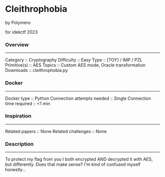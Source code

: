 # Cleithrophobia

by Polymero

for idekctf 2023


### Overview
---
Category		:: Cryptography
Difficulty		:: Easy
Type			:: [TOY] / IMP / PZL
Primitive(s)	:: AES
Topics			:: Custom AES mode, Oracle transformation
Downloads		:: cleithrophobia.py


### Docker
---
Docker type					:: Python
Connection attempts needed	:: Single
Connection time required	:: <1 min


### Inspiration
---
Related papers		:: None
Related challenges	:: None


### Description
---
To protect my flag from you I both encrypted AND decrypted it with AES, but differently. Does that make sense? I'm kind of confused myself honestly...
<!-- insert netcat address -->
<!-- insert file downloads -->